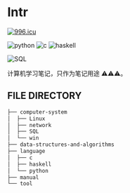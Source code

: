 # Intr

<a href="https://996.icu"><img src="https://img.shields.io/badge/link-996.icu-red.svg" alt="996.icu" /></a>

![python](https://img.shields.io/badge/python-support-brightgreen.svg)
![c](https://img.shields.io/badge/c-support-brightgreen.svg)
![haskell](https://img.shields.io/badge/haskell-support-brightgreen.svg)

![SQL](https://img.shields.io/badge/SQL-support-brightgreen.svg)

计算机学习笔记，只作为笔记用途 :warning::warning::warning:。

## FILE DIRECTORY

```mk
├── computer-system
│  ├── Linux
│  ├── network
│  ├── SQL
│  └── win
├── data-structures-and-algorithms
├── language
│  ├── c
│  ├── haskell
│  └── python
├── manual
└── tool
```
